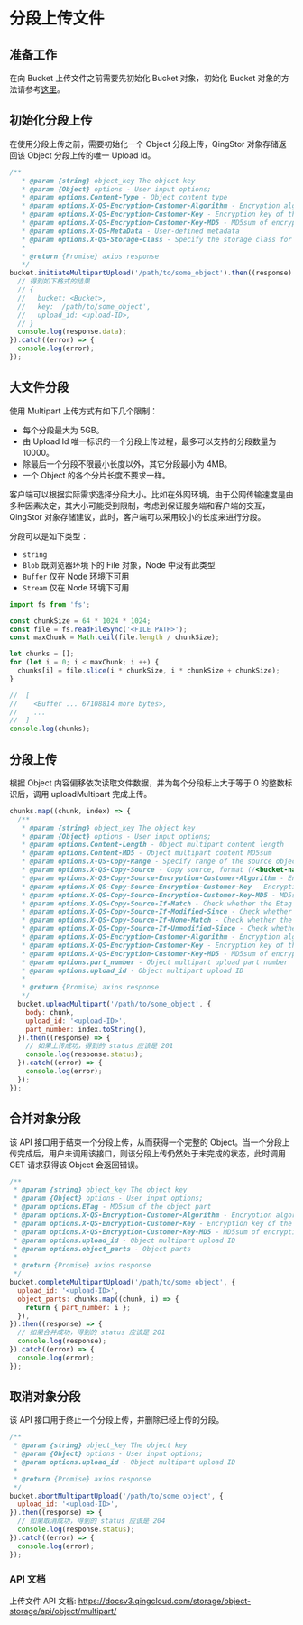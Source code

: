 # 分段上传文件

## 准备工作

在向 Bucket 上传文件之前需要先初始化 Bucket 对象，初始化 Bucket 对象的方法请参考[这里](./initialize_config_and_qingstor.md)。


## 初始化分段上传

在使用分段上传之前，需要初始化一个 Object 分段上传，QingStor 对象存储返回该 Object 分段上传的唯一 Upload Id。

```javascript
/**
   * @param {string} object_key The object key
   * @param {Object} options - User input options;
   * @param options.Content-Type - Object content type
   * @param options.X-QS-Encryption-Customer-Algorithm - Encryption algorithm of the object
   * @param options.X-QS-Encryption-Customer-Key - Encryption key of the object
   * @param options.X-QS-Encryption-Customer-Key-MD5 - MD5sum of encryption key
   * @param options.X-QS-MetaData - User-defined metadata
   * @param options.X-QS-Storage-Class - Specify the storage class for object
   *
   * @return {Promise} axios response
   */
bucket.initiateMultipartUpload('/path/to/some_object').then((response) => {
  // 得到如下格式的结果
  // {
  //   bucket: <Bucket>,
  //   key: '/path/to/some_object',
  //   upload_id: <upload-ID>,
  // }
  console.log(response.data);
}).catch((error) => {
  console.log(error);
});
```


## 大文件分段

使用 Multipart 上传方式有如下几个限制：

- 每个分段最大为 5GB。
- 由 Upload Id 唯一标识的一个分段上传过程，最多可以支持的分段数量为 10000。
- 除最后一个分段不限最小长度以外，其它分段最小为 4MB。
- 一个 Object 的各个分片长度不要求一样。

客户端可以根据实际需求选择分段大小。比如在外网环境，由于公网传输速度是由多种因素决定，其大小可能受到限制，考虑到保证服务端和客户端的交互，QingStor 对象存储建议，此时，客户端可以采用较小的长度来进行分段。

分段可以是如下类型：

- `string`
- `Blob` 既浏览器环境下的 File 对象，Node 中没有此类型
- `Buffer` 仅在 Node 环境下可用
- `Stream` 仅在 Node 环境下可用

```javascript
import fs from 'fs';

const chunkSize = 64 * 1024 * 1024;
const file = fs.readFileSync('<FILE PATH>');
const maxChunk = Math.ceil(file.length / chunkSize);

let chunks = [];
for (let i = 0; i < maxChunk; i ++) {
  chunks[i] = file.slice(i * chunkSize, i * chunkSize + chunkSize);
}

//  [
//    <Buffer ... 67108814 more bytes>,
//    ...
//  ]
console.log(chunks);
```


## 分段上传

根据 Object 内容偏移依次读取文件数据，并为每个分段标上大于等于 0 的整数标识后，调用 uploadMultipart 完成上传。

```javascript
chunks.map((chunk, index) => {
  /**
   * @param {string} object_key The object key
   * @param {Object} options - User input options;
   * @param options.Content-Length - Object multipart content length
   * @param options.Content-MD5 - Object multipart content MD5sum
   * @param options.X-QS-Copy-Range - Specify range of the source object
   * @param options.X-QS-Copy-Source - Copy source, format (/<bucket-name>/<object-key>)
   * @param options.X-QS-Copy-Source-Encryption-Customer-Algorithm - Encryption algorithm of the object
   * @param options.X-QS-Copy-Source-Encryption-Customer-Key - Encryption key of the object
   * @param options.X-QS-Copy-Source-Encryption-Customer-Key-MD5 - MD5sum of encryption key
   * @param options.X-QS-Copy-Source-If-Match - Check whether the Etag of copy source matches the specified value
   * @param options.X-QS-Copy-Source-If-Modified-Since - Check whether the copy source has been modified since the specified date
   * @param options.X-QS-Copy-Source-If-None-Match - Check whether the Etag of copy source does not matches the specified value
   * @param options.X-QS-Copy-Source-If-Unmodified-Since - Check whether the copy source has not been unmodified since the specified date
   * @param options.X-QS-Encryption-Customer-Algorithm - Encryption algorithm of the object
   * @param options.X-QS-Encryption-Customer-Key - Encryption key of the object
   * @param options.X-QS-Encryption-Customer-Key-MD5 - MD5sum of encryption key
   * @param options.part_number - Object multipart upload part number
   * @param options.upload_id - Object multipart upload ID
   *
   * @return {Promise} axios response
   */
  bucket.uploadMultipart('/path/to/some_object', {
    body: chunk,
    upload_id: '<upload-ID>',
    part_number: index.toString(),
  }).then((response) => {
    // 如果上传成功，得到的 status 应该是 201
    console.log(response.status);
  }).catch((error) => {
    console.log(error);
  });
});
```


## 合并对象分段

该 API 接口用于结束一个分段上传，从而获得一个完整的 Object。当一个分段上传完成后，用户未调用该接口，则该分段上传仍然处于未完成的状态，此时调用 GET 请求获得该 Object 会返回错误。

```javascript
/**
 * @param {string} object_key The object key
 * @param {Object} options - User input options;
 * @param options.ETag - MD5sum of the object part
 * @param options.X-QS-Encryption-Customer-Algorithm - Encryption algorithm of the object
 * @param options.X-QS-Encryption-Customer-Key - Encryption key of the object
 * @param options.X-QS-Encryption-Customer-Key-MD5 - MD5sum of encryption key
 * @param options.upload_id - Object multipart upload ID
 * @param options.object_parts - Object parts
 *
 * @return {Promise} axios response
 */
bucket.completeMultipartUpload('/path/to/some_object', {
  upload_id: '<upload-ID>',
  object_parts: chunks.map((chunk, i) => {
    return { part_number: i };
  }),
}).then((response) => {
  // 如果合并成功，得到的 status 应该是 201
  console.log(response);
}).catch((error) => {
  console.log(error);
});
```


## 取消对象分段

该 API 接口用于终止一个分段上传，并删除已经上传的分段。

```javascript
/**
 * @param {string} object_key The object key
 * @param {Object} options - User input options;
 * @param options.upload_id - Object multipart upload ID
 *
 * @return {Promise} axios response
 */
bucket.abortMultipartUpload('/path/to/some_object', {
  upload_id: '<upload-ID>',
}).then((response) => {
  // 如果取消成功，得到的 status 应该是 204
  console.log(response.status);
}).catch((error) => {
  console.log(error);
});
```


### API 文档

上传文件 API 文档: https://docsv3.qingcloud.com/storage/object-storage/api/object/multipart/